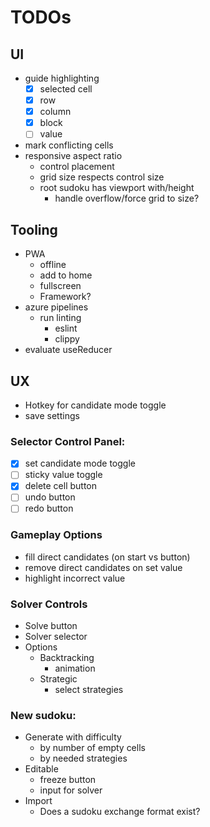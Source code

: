 # TODOs

## UI
- guide highlighting
  - [X] selected cell
  - [X] row
  - [X] column
  - [X] block
  - [ ] value
- mark conflicting cells
- responsive aspect ratio
  - control placement
  - grid size respects control size
  - root sudoku has viewport with/height
    - handle overflow/force grid to size?

## Tooling
- PWA
  - offline
  - add to home
  - fullscreen
  - Framework?
- azure pipelines
  - run linting
    - eslint
    - clippy
- evaluate useReducer
## UX
- Hotkey for candidate mode toggle
- save settings

### Selector Control Panel:
- [X] set candidate mode toggle
- [ ] sticky value toggle
- [X] delete cell button
- [ ] undo button
- [ ] redo button
### Gameplay Options
- fill direct candidates (on start vs button)
- remove direct candidates on set value
- highlight incorrect value
### Solver Controls
- Solve button
- Solver selector
- Options
  - Backtracking
    - animation
  - Strategic
    - select strategies
### New sudoku:
- Generate with difficulty
  - by number of empty cells
  - by needed strategies
- Editable
  - freeze button
  - input for solver
- Import
  - Does a sudoku exchange format exist?
